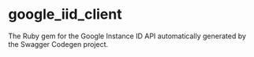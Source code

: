 # google_iid_client
The Ruby gem for the Google Instance ID API automatically generated by the Swagger Codegen project.
